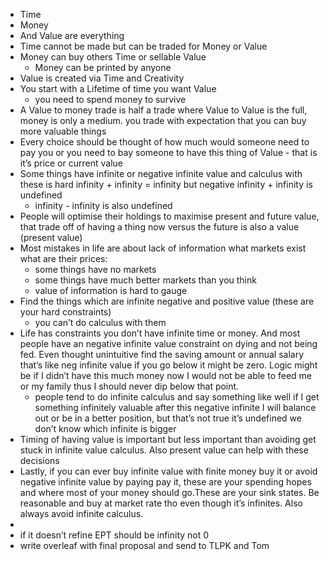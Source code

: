 - Time
- Money
- And Value are everything
- Time cannot be made but can be traded for Money or Value
- Money can buy others Time or sellable Value
    - Money can be printed by anyone
- Value is created via Time and Creativity
- You start with a Lifetime of time you want Value
    - you need to spend money to survive
- A Value to money trade is half a trade where Value to Value is the full, money is only a medium. you trade with expectation that you can buy more valuable things
- Every choice should be thought of how much would someone need to pay you or you need to bay someone to have this thing of Value - that is it’s price or current value
- Some things have infinite or negative infinite value and calculus with these is hard infinity + infinity = infinity but negative infinity + infinity is undefined 
    - infinity - infinity is also undefined
- People will optimise their holdings to maximise present and future value, that trade off of having a thing now versus the future is also a value (present value)
- Most mistakes in life are about lack of information what markets exist what are their prices:
    - some things have no markets
    - some things have much better markets than you think
    - value of information is hard to gauge
- Find the things which are infinite negative and positive value (these are your hard constraints)
    - you can’t do calculus with them
- Life has constraints you don’t have infinite time or money. And most people have an negative infinite value constraint on dying and not being fed. Even thought unintuitive find the saving amount or annual salary that’s like neg infinite value if you go below it might be zero. Logic might be if I didn’t have this much money now I would not be able to feed me or my family thus I should never dip below that point.
    - people tend to do infinite calculus and say something like well if I get something infinitely valuable after this negative infinite I will balance out or be in a better position, but that’s not true it’s undefined we don’t know which infinite is bigger
- Timing of having value is important but less important than avoiding get stuck in infinite value calculus. Also present value can help with these decisions
- Lastly, if you can ever buy infinite value with finite money buy it or avoid negative infinite value  by paying pay it, these are your spending hopes and where most of your money should go.These are your sink states. Be reasonable and buy at market rate tho even though it’s infinites. Also always avoid infinite calculus.
- 
- if it doesn’t refine EPT should be infinity not 0
- write overleaf with final proposal and send to TLPK and Tom

